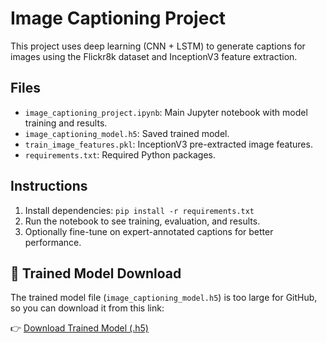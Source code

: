 # Image Captioning Project

This project uses deep learning (CNN + LSTM) to generate captions for images using the Flickr8k dataset and InceptionV3 feature extraction.

## Files
- `image_captioning_project.ipynb`: Main Jupyter notebook with model training and results.
- `image_captioning_model.h5`: Saved trained model.
- `train_image_features.pkl`: InceptionV3 pre-extracted image features.
- `requirements.txt`: Required Python packages.

## Instructions
1. Install dependencies: `pip install -r requirements.txt`
2. Run the notebook to see training, evaluation, and results.
3. Optionally fine-tune on expert-annotated captions for better performance.

## 💾 Trained Model Download
The trained model file (`image_captioning_model.h5`) is too large for GitHub, so you can download it from this link:

👉 [Download Trained Model (.h5)](https://drive.google.com/file/d/14PcQRMUfRbScsEWYs86swTOGD4WBtDMU/view?usp=sharing)